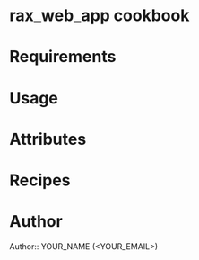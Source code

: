 # rax_web_app cookbook

# Requirements

# Usage

# Attributes

# Recipes

# Author

Author:: YOUR_NAME (<YOUR_EMAIL>)
